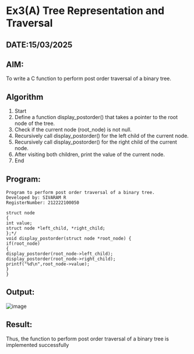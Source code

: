 # Ex3(A) Tree Representation and Traversal
## DATE:15/03/2025
## AIM:
To write a C function to perform post order traversal of a binary tree.

## Algorithm
1. Start 
2. Define a function display_postorder() that takes a pointer to the root node of the tree. 
3. Check if the current node (root_node) is not null. 
4. Recursively call display_postorder() for the left child of the current node. 
5. Recursively call display_postorder() for the right child of the current node. 
6. After visiting both children, print the value of the current node. 
7. End   

## Program:
```
Program to perform post order traversal of a binary tree.
Developed by: SIVARAM R
RegisterNumber: 212222100050

struct node 
{ 
int value; 
struct node *left_child, *right_child; 
};*/ 
void display_postorder(struct node *root_node) { 
if(root_node) 
{ 
display_postorder(root_node->left_child); 
display_postorder(root_node->right_child); 
printf("%d\n",root_node->value); 
} 
}
```
## Output:

![image](https://github.com/user-attachments/assets/b6ed1b23-b5c8-491f-955c-4bf465d17821)


## Result:
Thus, the function to perform post order traversal of a binary tree is implemented successfully
